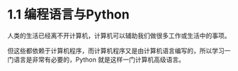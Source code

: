 # 1.1 编程语言与Python

人类的生活已经离不开计算机，计算机可以辅助我们做很多工作或生活中的事项。

但这些都依赖于计算机程序，而计算机程序又是由计算机语言编写的，所以学习一门语言是非常有必要的，Python 就是这样一门计算机高级语言。

